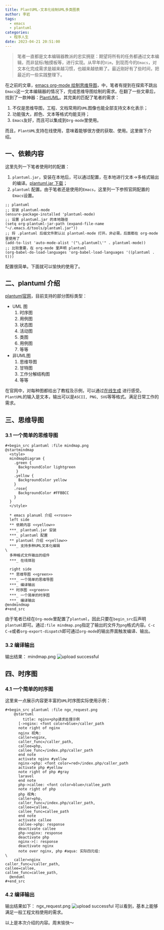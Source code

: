 ```yaml
---
title: PlantUML-文本化绘制UML多类图表
author: 李岩
tags:
  - emacs
  - plantuml
categories:
  - 程序人生
date: 2023-04-21 20:51:00
---
```

> 笔者一直都是文本编辑器教派的忠实拥趸：期望将所有的任务都通过文本编辑，而非鼠标/触摸板等，进行实现。从早年的`Vim`，到现而今的`Emacs`，对文本化完成需求是越来越习惯，也越来越依赖了。最近刚好有了些时间，把最近的一些实践整理下。

在之前的文章，[emacs org-mode 绘制思维导图](https://liyan-ah.github.io/2023/02/10/emacs-org-mode%E7%BB%98%E5%88%B6%E6%80%9D%E7%BB%B4%E5%AF%BC%E5%9B%BE/)，中，笔者有提到在探索不跳出`Emacs`这一文本编辑器的情况下，完成思维导图绘制的需求。在翻了一些文章后，找到了一款神器：[PlantUML](https://plantuml.com/zh/)。其完美的匹配了笔者的需求：
1. 不仅是思维导图，工程、文档常用的`UML`图像也能全部支持文本化表示；
2. 功能强大，颜色、文本等格式均能支持；
3. `Emacs`友好，而且可以集成到`Org-mode`里使用。

而且，`PlantUML`支持在线使用，意味着能够很方便的获取、使用。这里做下介绍。  
<!--more-->

## 一、依赖内容
这里先列一下笔者使用时的配置：
1. `plantuml.jar`，安装在本地后，可以通过配置，在本地进行文本->多格式输出的编译。[plantuml.jar 下载](https://plantuml.com/zh/download)；
2. `plantuml` 配置。由于笔者还是使用的`Emacs`，这里列一下参照官网配置的`Emacs`设置。  
```  
;; plantuml
;; 安装 plantuml-mode
(ensure-package-installed 'plantuml-mode) 
;; 设置 plantuml.jar 的本地路径
(setq org-plantuml-jar-path (expand-file-name "~/.emacs.d/tools/plantuml.jar")) 
;; 将 .plantuml 后缀文件默认以 plantuml-mode 打开。非必需，后面都在 org-mode 里使用了
(add-to-list 'auto-mode-alist '("\.plantuml\'" . plantuml-mode)) 
;; 比较重要，在 org-mode 里声明 plantuml 
(org-babel-do-load-languages 'org-babel-load-languages '((plantuml . t)))  
```
配置很简单。下面就可以愉快的使用了。

## 二、plantuml 介绍
[plantuml官网](https://plantuml.com/zh/)，目前支持的部分图标类型：
* UML 图
  1. 时序图
  2. 用例图
  3. 状态图
  4. 活动图
  5. 类图
  6. 用例图
  7. 等等
* 非UML图
  1. 思维导图
  2. 甘特图
  3. 工作分解结构图
  4. 等等
  
在官网中，对每种图都给出了教程及示例，可以通过[在线生成](http://www.plantuml.com/plantuml/uml/SyfFKj2rKt3CoKnELR1Io4ZDoSa70000) 进行感受。  
`PlantUML`的输入是文本，输出可以是`ASCII, PNG, SVG`等等格式。满足日常工作的需求。

## 三、思维导图
### 3.1 一个简单的思维导图
```
#+begin_src plantuml :file mindmap.png
@startmindmap
  <style>
  mindmapDiagram {
    .green {
      BackgroundColor lightgreen
     }
    .yellow {
      BackgroundColor yellow
    }
    .rose{
      BackgroundColor #FFBBCC
    }
  }
  </style>

  * emacs planuml 介绍 <<rose>>
  left side
  ** 依赖内容 <<yellow>>
  ***_ plantuml.jar 安装
  ***_ plantuml 配置
  ** plantuml 介绍 <<yellow>>
  ***_ 支持多种UML文本化编辑
\
  多种格式文件输出的组件
  ***_ 在线体验

  right side
  ** 思维导图 <<green>>
  ***_ 一个简单的思维导图
  ***_ 编译输出
  ** 时序图 <<green>>
  ***_ 一个简单的时序图
  ***_ 编译输出
@endmindmap
#+end_src
```
由于笔者已经在`Org-mode`里配置了`plantuml`，因此只要在`begin_src`后声明`plantuml`即可。通过`:file mindmap.png`指定了输出的文件为`png`格式内容。`C-c C-e`或者`org-export-dispatch`即可通过`org-mode`的输出界面触发编译、输出。

### 3.2 编译输出

输出结果：
mindmap.png
![upload successful](mindmap.png)

## 四、时序图
### 4.1 一个简单的时序图
这里来一点展示内容更丰富的`UML`时序图实际使用示例：
```
#+begin_src plantuml :file ngx_request.png
    @startuml
        title: nginx+php请求处理示例
      [->nginx: <font color=blue>/caller_path
      note right of nginx
      nginx 视角:
      caller=nginx,
      caller_func=/caller_path,
      callee=php,
      callee_func=/index.php/caller_path
      end note
      activate nginx #yellow
      nginx->php: <font color=red>/index.php/caller_path
      activate php #yellow
      note right of php #gray
      laravel
      end note
      php->callee: <font color=blue>/callee_path
      note right of php
      php 视角:
      caller=php,
      caller_func=/index.php/caller_path,
      callee=callee,
      callee_func=callee_path
      end note
      activate callee
      callee->php: response
      deactivate callee
      php->nginx: response
      deactivate php
      nginx->[: response
      deactivate nginx
      note over nginx, php #aqua: 实际四元组:
\
    caller=nginx
caller_func=/caller_path,
callee=callee,
callee_func=callee_path,
  @enduml
#+end_src
```
### 4.2 编译输出
输出结果如下：
ngx_request.png
![upload successful](ngx_request.png)
可以看到，基本上能够满足一般工程文档使用的需求。

以上是本次介绍的内容。周末愉快～
